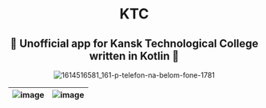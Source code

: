 <div align="center">

# KTC
## 🔨 Unofficial app for Kansk Technological College written in Kotlin 🔨

![1614516581_161-p-telefon-na-belom-fone-1781](https://user-images.githubusercontent.com/49402667/154338718-7b93e6ca-743d-42f5-a054-722ef1274e26.png)

</div>

|![image](https://user-images.githubusercontent.com/49402667/154336468-2dc2e9fe-bc3a-4cc7-81ec-6f8d8f4296b7.png)|![image](https://user-images.githubusercontent.com/49402667/154336571-7a6b3290-0326-44b8-86e4-40c27a501c8c.png)|
| ---- | ---- |

